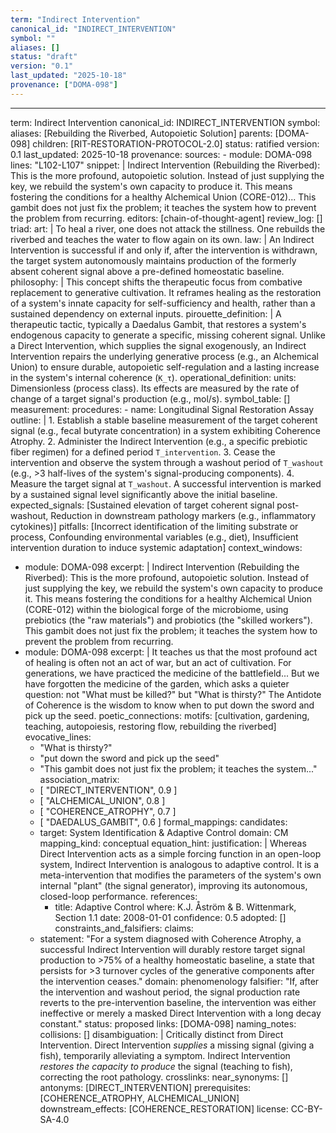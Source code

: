 ```yaml
---
term: "Indirect Intervention"
canonical_id: "INDIRECT_INTERVENTION"
symbol: ""
aliases: []
status: "draft"
version: "0.1"
last_updated: "2025-10-18"
provenance: ["DOMA-098"]
---
```


---
term: Indirect Intervention
canonical_id: INDIRECT_INTERVENTION
symbol: 
aliases: [Rebuilding the Riverbed, Autopoietic Solution]
parents: [DOMA-098]
children: [RIT-RESTORATION-PROTOCOL-2.0]
status: ratified
version: 0.1
last_updated: 2025-10-18
provenance:
  sources:
    - module: DOMA-098
      lines: "L102-L107"
      snippet: |
        Indirect Intervention (Rebuilding the Riverbed): This is the more profound, autopoietic solution. Instead of just supplying the key, we rebuild the system's own capacity to produce it. This means fostering the conditions for a healthy Alchemical Union (CORE-012)... This gambit does not just fix the problem; it teaches the system how to prevent the problem from recurring.
  editors: [chain-of-thought-agent]
  review_log: []
triad:
  art: |
    To heal a river, one does not attack the stillness. One rebuilds the riverbed and teaches the water to flow again on its own.
  law: |
    An Indirect Intervention is successful if and only if, after the intervention is withdrawn, the target system autonomously maintains production of the formerly absent coherent signal above a pre-defined homeostatic baseline.
  philosophy: |
    This concept shifts the therapeutic focus from combative replacement to generative cultivation. It reframes healing as the restoration of a system's innate capacity for self-sufficiency and health, rather than a sustained dependency on external inputs.
pirouette_definition: |
  A therapeutic tactic, typically a Daedalus Gambit, that restores a system's endogenous capacity to generate a specific, missing coherent signal. Unlike a Direct Intervention, which supplies the signal exogenously, an Indirect Intervention repairs the underlying generative process (e.g., an Alchemical Union) to ensure durable, autopoietic self-regulation and a lasting increase in the system's internal coherence (`K_τ`).
operational_definition:
  units: Dimensionless (process class). Its effects are measured by the rate of change of a target signal's production (e.g., mol/s).
  symbol_table: []
  measurement:
    procedures:
      - name: Longitudinal Signal Restoration Assay
        outline: |
          1. Establish a stable baseline measurement of the target coherent signal (e.g., fecal butyrate concentration) in a system exhibiting Coherence Atrophy.
          2. Administer the Indirect Intervention (e.g., a specific prebiotic fiber regimen) for a defined period `T_intervention`.
          3. Cease the intervention and observe the system through a washout period of `T_washout` (e.g., >3 half-lives of the system's signal-producing components).
          4. Measure the target signal at `T_washout`. A successful intervention is marked by a sustained signal level significantly above the initial baseline.
        expected_signals: [Sustained elevation of target coherent signal post-washout, Reduction in downstream pathology markers (e.g., inflammatory cytokines)]
        pitfalls: [Incorrect identification of the limiting substrate or process, Confounding environmental variables (e.g., diet), Insufficient intervention duration to induce systemic adaptation]
context_windows:
  - module: DOMA-098
    excerpt: |
      Indirect Intervention (Rebuilding the Riverbed): This is the more profound, autopoietic solution. Instead of just supplying the key, we rebuild the system's own capacity to produce it. This means fostering the conditions for a healthy Alchemical Union (CORE-012) within the biological forge of the microbiome, using prebiotics (the "raw materials") and probiotics (the "skilled workers"). This gambit does not just fix the problem; it teaches the system how to prevent the problem from recurring.
  - module: DOMA-098
    excerpt: |
      It teaches us that the most profound act of healing is often not an act of war, but an act of cultivation. For generations, we have practiced the medicine of the battlefield... But we have forgotten the medicine of the garden, which asks a quieter question: not "What must be killed?" but "What is thirsty?" The Antidote of Coherence is the wisdom to know when to put down the sword and pick up the seed.
poetic_connections:
  motifs: [cultivation, gardening, teaching, autopoiesis, restoring flow, rebuilding the riverbed]
  evocative_lines:
    - "What is thirsty?"
    - "put down the sword and pick up the seed"
    - "This gambit does not just fix the problem; it teaches the system..."
  association_matrix:
    - [ "DIRECT_INTERVENTION", 0.9 ]
    - [ "ALCHEMICAL_UNION", 0.8 ]
    - [ "COHERENCE_ATROPHY", 0.7 ]
    - [ "DAEDALUS_GAMBIT", 0.6 ]
formal_mappings:
  candidates:
    - target: System Identification & Adaptive Control
      domain: CM
      mapping_kind: conceptual
      equation_hint:
      justification: |
        Whereas Direct Intervention acts as a simple forcing function in an open-loop system, Indirect Intervention is analogous to adaptive control. It is a meta-intervention that modifies the parameters of the system's own internal "plant" (the signal generator), improving its autonomous, closed-loop performance.
      references:
        - title: Adaptive Control
          where: K.J. Åström & B. Wittenmark, Section 1.1
          date: 2008-01-01
      confidence: 0.5
  adopted: []
constraints_and_falsifiers:
  claims:
    - statement: "For a system diagnosed with Coherence Atrophy, a successful Indirect Intervention will durably restore target signal production to >75% of a healthy homeostatic baseline, a state that persists for >3 turnover cycles of the generative components after the intervention ceases."
      domain: phenomenology
      falsifier: "If, after the intervention and washout period, the signal production rate reverts to the pre-intervention baseline, the intervention was either ineffective or merely a masked Direct Intervention with a long decay constant."
      status: proposed
      links: [DOMA-098]
naming_notes:
  collisions: []
  disambiguation: |
    Critically distinct from Direct Intervention. Direct Intervention *supplies* a missing signal (giving a fish), temporarily alleviating a symptom. Indirect Intervention *restores the capacity to produce* the signal (teaching to fish), correcting the root pathology.
crosslinks:
  near_synonyms: []
  antonyms: [DIRECT_INTERVENTION]
  prerequisites: [COHERENCE_ATROPHY, ALCHEMICAL_UNION]
  downstream_effects: [COHERENCE_RESTORATION]
license: CC-BY-SA-4.0